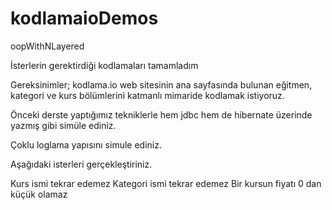 # kodlamaioDemos
 oopWithNLayered 

İsterlerin gerektirdiği kodlamaları tamamladım

Gereksinimler;
kodlama.io web sitesinin ana sayfasında bulunan eğitmen, kategori ve kurs bölümlerini katmanlı mimaride kodlamak istiyoruz.

Önceki derste yaptığımız tekniklerle hem jdbc hem de hibernate üzerinde yazmış gibi simüle ediniz.

Çoklu loglama yapısını simule ediniz.

Aşağıdaki isterleri gerçekleştiriniz.

Kurs ismi tekrar edemez
Kategori ismi tekrar edemez
Bir kursun fiyatı 0 dan küçük olamaz
